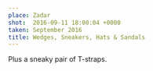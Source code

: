 ```yaml
---
place: Zadar
shot:  2016-09-11 18:00:04 +0000
taken: September 2016
title: Wedges, Sneakers, Hats & Sandals
---
```


Plus a sneaky pair of T-straps.
